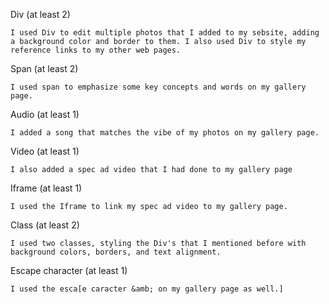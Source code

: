Div (at least 2)

    I used Div to edit multiple photos that I added to my sebsite, adding a background color and border to them. I also used Div to style my reference links to my other web pages.

Span (at least 2)

    I used span to emphasize some key concepts and words on my gallery page.

Audio (at least 1)

    I added a song that matches the vibe of my photos on my gallery page.

Video (at least 1)

    I also added a spec ad video that I had done to my gallery page

Iframe (at least 1)

    I used the Iframe to link my spec ad video to my gallery page.

Class (at least 2)

    I used two classes, styling the Div's that I mentioned before with background colors, borders, and text alignment.

Escape character (at least 1)

    I used the esca[e caracter &amb; on my gallery page as well.]